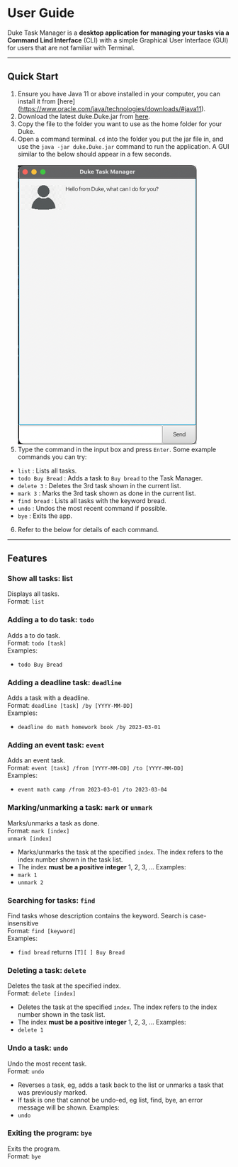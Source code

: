 # User Guide
Duke Task Manager is a **desktop application for managing your tasks via a Command Lind Interface** (CLI) with a simple 
Graphical User Interface (GUI) for users that are not familiar with Terminal.

***
## Quick Start
1. Ensure you have Java 11 or above installed in your computer, you can install it from [here]
   (https://www.oracle.com/java/technologies/downloads/#java11).
2. Download the latest duke.Duke.jar from [here](https://github.com/se-edu/addressbook-level3/releases).
3. Copy the file to the folder you want to use as the home folder for your Duke.
4. Open a command terminal. `cd` into the folder you put the jar file in, and use the `java -jar duke.Duke.jar` command to run the application. A GUI similar to the below should appear in a few seconds. 
<br />  <br />  ![start](images/start.png)
5. Type the command in the input box and press `Enter`.    Some example commands you can try:
* `list` : Lists all tasks.
* `todo Buy Bread` : Adds a task to `Buy bread` to the Task Manager.
* `delete 3` : Deletes the 3rd task shown in the current list.
* `mark 3` :  Marks the 3rd task shown as done in the current list.
* `find bread` : Lists all tasks with the keyword bread.
* `undo` : Undos the most recent command if possible.
* `bye` : Exits the app.
6. Refer to the below for details of each command.

***
## Features
### Show all tasks: list
Displays all tasks.<br />
Format: `list`

### Adding a to do task: `todo`
Adds a to do task.<br />
Format: `todo [task]`<br />
Examples:
- `todo Buy Bread`

### Adding a deadline task: `deadline`
Adds a task with a deadline.<br />
Format: `deadline [task] /by [YYYY-MM-DD]`<br />
Examples:
- `deadline do math homework book /by 2023-03-01`

### Adding an event task: `event`
Adds an event task.<br />
Format: `event [task] /from [YYYY-MM-DD] /to [YYYY-MM-DD]`<br />
Examples:
- `event math camp /from 2023-03-01 /to 2023-03-04`

### Marking/unmarking a task: `mark` or `unmark`
Marks/unmarks a task as done.<br />
Format: `mark [index]`<br /> `unmark [index]` <br />
- Marks/unmarks the task at the specified `index`. The index refers to the index number shown in the task list. 
- The index **must be a positive integer** 1, 2, 3, ...
  Examples:
- `mark 1`
- `unmark 2`

### Searching for tasks: `find`
Find tasks whose description contains the keyword. Search is case-insensitive<br />
Format: `find [keyword]`<br />
  Examples:
- `find bread` returns `[T][ ] Buy Bread`
  <br />

### Deleting a task: `delete`
Deletes the task at the specified index.<br />
Format: `delete [index]`<br />
- Deletes the task at the specified `index`. The index refers to the index number shown in the task list.
- The index **must be a positive integer** 1, 2, 3, ...
  Examples:
- `delete 1`
  <br />

### Undo a task: `undo`
Undo the most recent task.<br />
Format: `undo`<br />
- Reverses a task, eg, adds a task back to the list or unmarks a task that was previously marked.
- If task is one that cannot be undo-ed, eg list, find, bye, an error message will be shown.
  Examples:
- `undo`

### Exiting the program: `bye`
Exits the program.<br />
Format: `bye`
<br />
